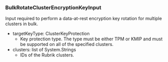 ### BulkRotateClusterEncryptionKeyInput
Input required to perform a data-at-rest encryption key rotation for multiple clusters in bulk.

- targetKeyType: ClusterKeyProtection
  - Key protection type. The type must be either TPM or KMIP and must be supported on all of the specified clusters.
- clusters: list of System.Strings
  - IDs of the Rubrik clusters.
